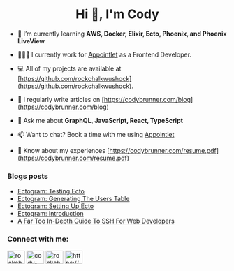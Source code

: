 <h1 align="center">Hi 👋, I'm Cody</h1>
<!-- <h3 align="center">An American software developer</h3> -->

- 🌱 I’m currently learning **AWS, Docker, Elixir, Ecto, Phoenix, and Phoenix LiveView**

- 👨🏻‍💻 I currently work for [Appointlet](https://www.appointlet.com/) as a Frontend Developer.

- 💻 All of my projects are available at [https://github.com/rockchalkwushock](https://github.com/rockchalkwushock).

- 📝 I regularly write articles on [https://codybrunner.com/blog](https://codybrunner.com/blog)

- 💬 Ask me about **GraphQL, JavaScript, React, TypeScript**

- 📫 Want to chat? Book a time with me using [Appointlet](https://appt.link/cody-brunner-dev)

- 📄 Know about my experiences [https://codybrunner.com/resume.pdf](https://codybrunner.com/resume.pdf)

### Blogs posts
<!-- BLOG-POST-LIST:START -->
- [Ectogram: Testing Ecto](https://codybrunner.com/blog/2022/ectogram/04-testing-ecto)
- [Ectogram: Generating The Users Table](https://codybrunner.com/blog/2022/ectogram/03-generating-the-users-table)
- [Ectogram: Setting Up Ecto](https://codybrunner.com/blog/2022/ectogram/02-setting-up-ecto)
- [Ectogram: Introduction](https://codybrunner.com/blog/2022/ectogram/01-introduction)
- [A Far Too In-Depth Guide To SSH For Web Developers](https://codybrunner.com/blog/2022/a-far-too-in-depth-guide-to-ssh-for-web-developers)
<!-- BLOG-POST-LIST:END -->

<h3 align="left">Connect with me:</h3>
<p align="left">
<a href="https://twitter.com/rockchalkdev" target="blank"><img align="center" src="https://raw.githubusercontent.com/rahuldkjain/github-profile-readme-generator/master/src/images/icons/Social/twitter.svg" alt="rockchalkdev" height="30" width="40" /></a>
<a href="https://linkedin.com/in/cody-brunner" target="blank"><img align="center" src="https://raw.githubusercontent.com/rahuldkjain/github-profile-readme-generator/master/src/images/icons/Social/linked-in-alt.svg" alt="cody-brunner" height="30" width="40" /></a>
<a href="https://instagram.com/rockchalkwushock" target="blank"><img align="center" src="https://raw.githubusercontent.com/rahuldkjain/github-profile-readme-generator/master/src/images/icons/Social/instagram.svg" alt="rockchalkwushock" height="30" width="40" /></a>
<a href="https://codybrunner.com/feed.xml" target="blank"><img align="center" src="https://raw.githubusercontent.com/rahuldkjain/github-profile-readme-generator/master/src/images/icons/Social/rss.svg" alt="https://codybrunner.com/feed.xml" height="30" width="40" /></a>
</p>

